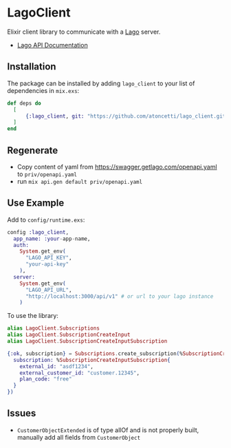 # LagoClient

Elixir client library to communicate with a [Lago](https://www.getlago.com/) server.

- [Lago API Documentation](https://docs.getlago.com/welcome)

## Installation

The package can be installed by adding `lago_client` to your list of dependencies in `mix.exs`:

```elixir
def deps do
  [
      {:lago_client, git: "https://github.com/atoncetti/lago_client.git", branch: "main"}
  ]
end
```

## Regenerate

- Copy content of yaml from https://swagger.getlago.com/openapi.yaml to `priv/openapi.yaml`
- run `mix api.gen default priv/openapi.yaml`

## Use Example

Add to `config/runtime.exs`:

```elixir
config :lago_client,
  app_name: :your-app-name,
  auth:
    System.get_env(
      "LAGO_API_KEY",
      "your-api-key"
    ),
  server:
    System.get_env(
      "LAGO_API_URL",
      "http://localhost:3000/api/v1" # or url to your lago instance
    )
```

To use the library:

```elixir
alias LagoClient.Subscriptions
alias LagoClient.SubscriptionCreateInput
alias LagoClient.SubscriptionCreateInputSubscription

{:ok, subscription} = Subscriptions.create_subscription(%SubscriptionCreateInput{
  subscription: %SubscriptionCreateInputSubscription{
    external_id: "asdf1234",
    external_customer_id: "customer.12345",
    plan_code: "free"
  }
})
```

## Issues

- `CustomerObjectExtended` is of type allOf and is not properly built, manually add all fields from `CustomerObject`
